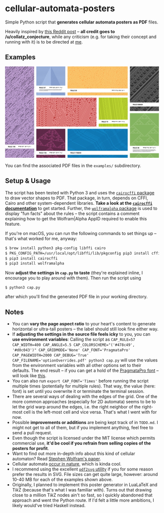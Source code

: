 # cellular-automata-posters

Simple Python script that **generates cellular automata posters as PDF** files.

Heavily inspired by [this Reddit post](https://www.reddit.com/r/cellular_automata/comments/6bg60e/2d_cellular_automata_posters/) – **all credit goes to /u/collatz_conjecture**, while any criticism (e.g. for taking their concept and running with it) is to be directed at [me](https://github.com/doersino).


## Examples

![](examples/examples.jpg)

You can find the associated PDF files in the `examples/` subdirectory.


## Setup & Usage

The script has been tested with Python 3 and uses the [`cairocffi` package](https://pypi.python.org/pypi/cairocffi) to draw vector shapes to PDF. That package, in turn, depends on CFFI, Cairo and other system-dependent libraries. **Take a look at the [`cairocffi` documentation](http://cairocffi.readthedocs.io/en/latest/overview.html#installing-cffi)** to get started. Further, the [`wolframalpha` package](https://pypi.python.org/pypi/wolframalpha) is used to display "fun facts" about the rules – the script contains a comment explaining how to get the Wolfram|Alpha AppID required to enable this feature.

If you're on macOS, you can run the following commands to set things up – that's what worked for me, anyway:

```bash
$ brew install python3 pkg-config libffi cairo
$ PKG_CONFIG_PATH=/usr/local/opt/libffi/lib/pkgconfig pip3 install cffi
$ pip3 install cairocffi
$ pip3 install wolframalpha
```

Now **adjust the settings in `cap.py` to taste** (they're explained inline, I encourage you to play around with them). Then run the script using

```
$ python3 cap.py
```

after which you'll find the generated PDF file in your working directory.


## Notes

* You can **vary the page aspect ratio** to your heart's content to generate horizontal or ultra-tall posters – the label should still look fine either way.
* If **adjusting the settings in the source file feels icky** to you, you can **use environment variables**: Calling the script as `CAP_RULE=57 CAP_WIDTH=400 CAP_ANGLE=5.5 CAP_COLORSCHEME="('#478c49', '#d0c043')" CAP_GRIDMODE='None' CAP_FONT='PragmataPro' CAP_PAGEWIDTH=2000 CAP_DEBUG='True' CAP_FILENAME='optionOverrides.pdf' python3 cap.py` will use the values from the environment variables with all other options set to their defaults. The end result – if you can get a hold of the [PragmataPro font](https://www.fsd.it/shop/fonts/pragmatapro/) – will look like [this](examples/optionOverrides.pdf).
* You can also run `export CAP_FONT='Times'` before running the script multiple times (potentially for multiple rules). That way, the value (here: font) is set until you overwrite it or terminate the terminal session.
* There are several ways of dealing with the edges of the grid. One of the more common approaches (especially for 2D automata) seems to be to let the grid warp around the edges, i.e. the right neighbor of the right-most cell is the left-most cell and vice versa. That's what I went with for now.
* Possible **improvements or additions** are being kept track of in `TODO.md`. I might not get to all of them, but if you implement anything, feel free to send a pull request.
* Even though the script is licensed under the MIT license which permits commercial use, **it'd be cool if you refrain from selling copies of the posters for profit**.
* Want to find out more in-depth info about this kind of cellular automaton? Read [Stephen Wolfram's paper](https://lainchan.jp/tech/src/1497017334945.pdf).
* Cellular automata [occur in nature](https://www.reddit.com/r/cellular_automata/comments/2ivi13/cellular_automata_shells/), which is kinda cool.
* I recommend using the excellent [`pdf2svg` utility](http://www.cityinthesky.co.uk/opensource/pdf2svg/) if you for some reason prefer the results in SVG. File sizes can get quite large, however: around 10-40 MB for each of the examples shown above.
* Originally, I planned to implement this poster generator in LuaLaTeX and Ti*k*Z (because that's what I was familiar with). Turns out that drawing close to a million Ti*k*Z nodes ain't so fast, so I quickly abandoned that approach and went the Python route. If I'd felt a little more ambitions, I likely would've tried Haskell instead.
